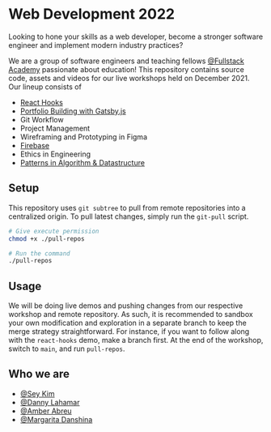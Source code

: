 # Web Development 2022

Looking to hone your skills as a web developer, become a stronger software engineer and implement modern industry practices?

We are a group of software engineers and teaching fellows [@Fullstack Academy](https://www.fullstackacademy.com/) passionate about education! This repository contains source code, assets and videos for our live workshops held on December 2021. Our lineup consists of

- [React Hooks](https://github.com/iseykim/react-hooks)
- [Portfolio Building with Gatsby.js](https://github.com/AmberAbreu/codyportfolio-boilerplate)
- Git Workflow
- Project Management
- Wireframing and Prototyping in Figma
- [Firebase](https://github.com/margaritadanshina/todo_firebase)
- Ethics in Engineering
- [Patterns in Algorithm & Datastructure](https://github.com/toriekim/problem-solving-patterns)

## Setup

This repository uses `git subtree` to pull from remote repositories into a centralized origin. To pull latest changes, simply run the `git-pull` script. 

```bash
# Give execute permission
chmod +x ./pull-repos

# Run the command
./pull-repos
```

## Usage

We will be doing live demos and pushing changes from our respective workshop and remote repository. As such, it is recommended to sandbox your own modification and exploration in a separate branch to keep the merge strategy straightforward. For instance, if you want to follow along with the `react-hooks` demo, make a branch first. At the end of the workshop, switch to `main`, and run `pull-repos`.


## Who we are

- [@Sey Kim](https://linkedin.com/in/sey-kim)
- [@Danny Lahamar](https://linkedin.com/in/daniellahamar)
- [@Amber Abreu](https://www.linkedin.com/in/amber-abreu/)
- [@Margarita Danshina](https://github.com/margaritadanshina)
